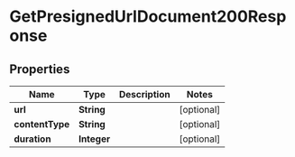 

# GetPresignedUrlDocument200Response


## Properties

| Name | Type | Description | Notes |
|------------ | ------------- | ------------- | -------------|
|**url** | **String** |  |  [optional] |
|**contentType** | **String** |  |  [optional] |
|**duration** | **Integer** |  |  [optional] |



